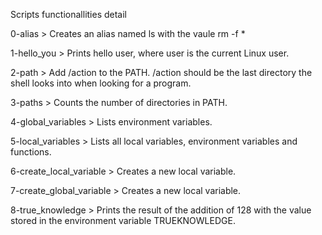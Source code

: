 Scripts functionallities detail



0-alias > Creates an alias named ls with the vaule rm -f *

1-hello_you > Prints hello user, where user is the current Linux user.

2-path > Add /action to the PATH. /action should be the last directory the shell looks into when looking for a program.

3-paths > Counts the number of directories in PATH.

4-global_variables > Lists environment variables.

5-local_variables > Lists all local variables, environment variables and functions.

6-create_local_variable > Creates a new local variable.

7-create_global_variable > Creates a new local variable.

8-true_knowledge > Prints the result of the addition of 128 with the value stored in the environment variable TRUEKNOWLEDGE.
